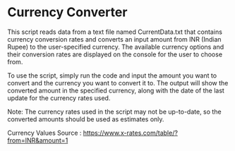 # Currency Converter
This script reads data from a text file named CurrentData.txt that contains currency conversion rates and converts an input amount from INR (Indian Rupee) to the user-specified currency. The available currency options and their conversion rates are displayed on the console for the user to choose from.

To use the script, simply run the code and input the amount you want to convert and the currency you want to convert it to. The output will show the converted amount in the specified currency, along with the date of the last update for the currency rates used.

Note: The currency rates used in the script may not be up-to-date, so the converted amounts should be used as estimates only.

Currency Values Source : https://www.x-rates.com/table/?from=INR&amount=1
